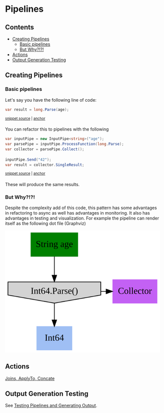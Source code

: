 <!--
GENERATED FILE - DO NOT EDIT
This file was generated by [MarkdownSnippets](https://github.com/SimonCropp/MarkdownSnippets).
Source File: /docs/mdsource/Pipelines.source.md
To change this file edit the source file and then run MarkdownSnippets.
-->

# Pipelines

<!-- toc -->
## Contents

  * [Creating Pipelines](#creating-pipelines)
    * [Basic pipelines](#basic-pipelines)
    * [But Why?!?!](#but-why)
  * [Actions](#actions)
  * [Output Generation Testing](#output-generation-testing)<!-- endToc -->

## Creating Pipelines

### Basic pipelines

Let's say you have the following line of code:

<!-- snippet: basic_code_line -->
<a id='snippet-basic_code_line'></a>
```cs
var result = long.Parse(age);
```
<sup><a href='/Refactoring.Pipelines.Test/PipelineTests.cs#L22-L24' title='File snippet `basic_code_line` was extracted from'>snippet source</a> | <a href='#snippet-basic_code_line' title='Navigate to start of snippet `basic_code_line`'>anchor</a></sup>
<!-- endSnippet -->

You can refactor this to pipelines with the following

<!-- snippet: basic_pipeline -->
<a id='snippet-basic_pipeline'></a>
```cs
var inputPipe = new InputPipe<string>("age");
var parsePipe = inputPipe.ProcessFunction(long.Parse);
var collector = parsePipe.Collect();

inputPipe.Send("42");
var result = collector.SingleResult;
```
<sup><a href='/Refactoring.Pipelines.Test/PipelineTests.cs#L29-L36' title='File snippet `basic_pipeline` was extracted from'>snippet source</a> | <a href='#snippet-basic_pipeline' title='Navigate to start of snippet `basic_pipeline`'>anchor</a></sup>
<!-- endSnippet -->

These will produce the same results.

### But Why?!?!

Despite the complexity add of this code, this pattern has some advantages in refactoring to async 
as well has advantages in monitoring. It also has advantages in testing and visualization.
For example the pipeline can render itself as the following dot file (Graphviz)

![GraphViz of Pipeline](/Refactoring.Pipelines.Test/_approvals/PipelineTests.BasicPipelineTest.approved.svg)

## Actions

[Joins, ApplyTo, Concate](/docs/PipelineActions.md)

## Output Generation Testing

See [Testing Pipelines and Generating Output](/docs/TestingPipelines.md).
